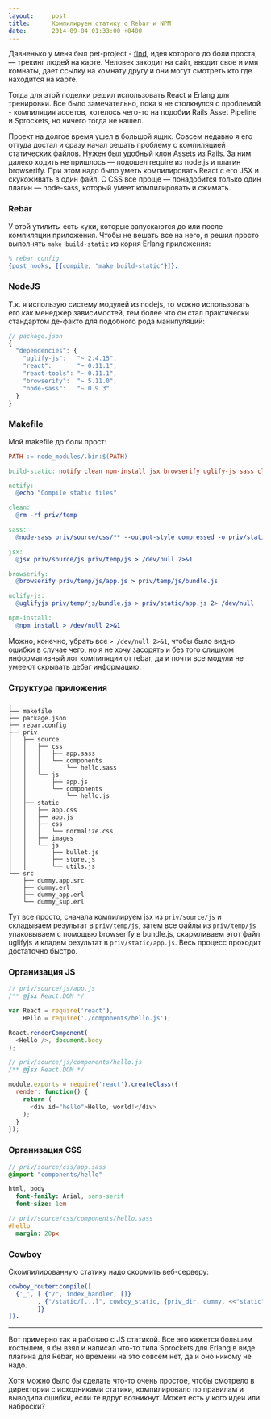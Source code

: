 ```yaml
---
layout:     post
title:      Компилируем статику с Rebar и NPM
date:       2014-09-04 01:33:00 +0400
---
```


Давненько у меня был pet-project - [find](https://github.com/artemeff/find), идея которого до боли проста, &mdash; трекинг людей на карте. Человек заходит на сайт, вводит свое и имя комнаты, дает ссылку на комнату другу и они могут смотреть кто где находится на карте.

Тогда для этой поделки решил использовать React и Erlang для тренировки. Все было замечательно, пока я не столкнулся с проблемой - компиляция ассетов, хотелось чего-то на подобии Rails Asset Pipeline и Sprockets, но ничего тогда не нашел.

Проект на долгое время ушел в большой ящик. Совсем недавно я его оттуда достал и сразу начал решать проблему с компиляцией статических файлов. Нужен был удобный клон Assets из Rails. За ним далеко ходить не пришлось &mdash; подошел require из node.js и плагин browserify. При этом надо было уметь компилировать React с его JSX и скукоживать в один файл. С CSS все проще &mdash; понадобится только один плагин &mdash; node-sass, который умеет компилировать и сжимать.

### Rebar

У этой утилиты есть хуки, которые запускаются до или после компиляции приложения. Чтобы не вешать все на него, я решил просто выполнять `make build-static` из корня Erlang приложения:

```erlang
% rebar.config
{post_hooks, [{compile, "make build-static"}]}.
```

### NodeJS

Т.к. я использую систему модулей из nodejs, то можно использовать его как менеджер зависимостей, тем более что он стал практически стандартом де-факто для подобного рода манипуляций:

```javascript
// package.json
{
  "dependencies": {
    "uglify-js":   "~ 2.4.15",
    "react":       "~ 0.11.1",
    "react-tools": "~ 0.11.1",
    "browserify":  "~ 5.11.0",
    "node-sass":   "~ 0.9.3"
  }
}
```

### Makefile

Мой makefile до боли прост:

```makefile
PATH := node_modules/.bin:$(PATH)

build-static: notify clean npm-install jsx browserify uglify-js sass clean

notify:
  @echo "Compile static files"

clean:
  @rm -rf priv/temp

sass:
  @node-sass priv/source/css/** --output-style compressed -o priv/static/app.css > /dev/null 2>&1

jsx:
  @jsx priv/source/js priv/temp/js > /dev/null 2>&1

browserify:
  @browserify priv/temp/js/app.js > priv/temp/js/bundle.js

uglify-js:
  @uglifyjs priv/temp/js/bundle.js > priv/static/app.js 2> /dev/null

npm-install:
  @npm install > /dev/null 2>&1
```

Можно, конечно, убрать все `> /dev/null 2>&1`, чтобы было видно ошибки в случае чего, но я не хочу засорять и без того слишком информативный лог компиляции от rebar, да и почти все модули не умееют скрывать дебаг информацию.

### Структура приложения

```
.
├── makefile
├── package.json
├── rebar.config
├── priv
│   ├── source
│   │   ├── css
│   │   │   ├── app.sass
│   │   │   └── components
│   │   │       └── hello.sass
│   │   └── js
│   │       ├── app.js
│   │       └── components
│   │           └── hello.js
│   ├── static
│   │   ├── app.css
│   │   ├── app.js
│   │   ├── css
│   │   │   └── normalize.css
│   │   ├── images
│   │   └── js
│   │       ├── bullet.js
│   │       ├── store.js
│   │       └── utils.js
└── src
    ├── dummy.app.src
    ├── dummy.erl
    ├── dummy_app.erl
    └── dummy_sup.erl
```

Тут все просто, сначала компилируем jsx из `priv/source/js` и складываем результат в `priv/temp/js`, затем все файлы из `priv/temp/js` упаковываем с помощью browserify в bundle.js, скармливаем этот файл uglifyjs и кладем результат в `priv/static/app.js`. Весь процесс проходит достаточно быстро.

### Организация JS

```javascript
// priv/source/js/app.js
/** @jsx React.DOM */

var React = require('react'),
    Hello = require('./components/hello.js');

React.renderComponent(
  <Hello />, document.body
);
```

```javascript
// priv/source/js/components/hello.js
/** @jsx React.DOM */

module.exports = require('react').createClass({
  render: function() {
    return (
      <div id="hello">Hello, world!</div>
    );
  }
});
```

### Организация CSS

```sass
// priv/source/css/app.sass
@import "components/hello"

html, body
  font-family: Arial, sans-serif
  font-size: 1em
```

```sass
// priv/source/css/components/hello.sass
#hello
  margin: 20px
```

### Cowboy

Скомпилированную статику надо скормить веб-серверу:

```erlang
cowboy_router:compile([
  {'_', [ {"/", index_handler, []}
        , {"/static/[...]", cowboy_static, {priv_dir, dummy, <<"static">>, []}}
        ]}
]).
```

---

Вот примерно так я работаю с JS статикой. Все это кажется большим костылем, я бы взял и написал что-то типа Sprockets для Erlang в виде плагина для Rebar, но времени на это совсем нет, да и оно никому не надо.

Хотя можно было бы сделать что-то очень простое, чтобы смотрело в директории с исходниками статики, компилировало по правилам и выводила ошибки, если те вдруг возникнут. Может есть у кого идеи или наброски?
